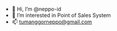 - 👋 Hi, I’m @neppo-id
- 👀 I’m interested in Point of Sales System
- 📫 tumanggorneppo@gmail.com
<!---
neppo-id/neppo-id is a ✨ special ✨ repository because its `README.md` (this file) appears on your GitHub profile.
You can click the Preview link to take a look at your changes.
--->
